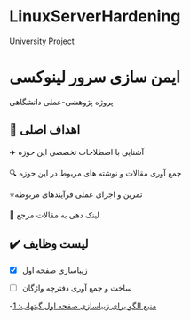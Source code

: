 # LinuxServerHardening
University Project

# ایمن سازی سرور لینوکسی
پروژه پژوهشی-عملی دانشگاهی



## 🚀 اهداف اصلی

✈️ آشنایی با اصطلاحات تخصصی این حوزه

🔍 جمع آوری مقالات و نوشته های مربوط در این حوزه

⭐تمرین و اجرای عملی فرآیندهای مربوطه

🔄 لینک دهی به مقالات مرجع



## ✔️ لیست وظایف

- [x] زیباسازی صفحه اول
- [ ] ساخت و جمع آوری دفترچه واژگان



-[منبع الگو برای زیباسازی صفحه اول گیتهاب: 1](https://stackoverflow.com/questions/47344571/how-to-draw-checkbox-or-tick-mark-in-github-markdown-table)
